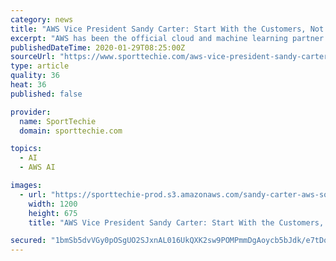 ```yaml
---
category: news
title: "AWS Vice President Sandy Carter: Start With the Customers, Not the Technology"
excerpt: "AWS has been the official cloud and machine learning partner of the NFL’s Next Gen Stats since 2017, helping the league boost the accuracy and speed of its data collection. In December 2019, Amazon and the NFL announced that they would use data and analytics alongside artificial intelligence and machine learning to build Digital Athlete ..."
publishedDateTime: 2020-01-29T08:25:00Z
sourceUrl: "https://www.sporttechie.com/aws-vice-president-sandy-carter-amazon-web-services-nflpa-pitch-day"
type: article
quality: 36
heat: 36
published: false

provider:
  name: SportTechie
  domain: sporttechie.com

topics:
  - AI
  - AWS AI

images:
  - url: "https://sporttechie-prod.s3.amazonaws.com/sandy-carter-aws-social.png"
    width: 1200
    height: 675
    title: "AWS Vice President Sandy Carter: Start With the Customers, Not the Technology"

secured: "1bmSb5dvVGy0pOSgUO2SJxnAL016UkQXK2sw9POMPmmDgAoycb5bJdk/e7tDoZUSQBnaQY8NYUqdMLSM7+sjkQKQyJ7Fbsu7YD73ceEXrQe4NmrOIHB52k28Xs8EpfJvu0qKApypx/3xnTmYBrbf9LHF/siw+UVp3zzhe1+OYHGktnI83xtsVGMIG4t1TxBbXCd5SdIhBCgIM+wBtvjlwDa/BrLkKVJDRdmBUP8IRPHc7fpphD5uQAwTR7b1BekJosZ/74F6X7QoKWgTcRG3cDadKEUHFfMDFnUaN+0hWi1WfY8X++9yQ8upWWe5ePKs3dxUnGqTHsMYZedavGE8OBiUhK57n/VNwqLWt44ul5TAdbW1I69T1s2U73DAagsbNxPaU9eNBQ74etmp4UF3hoYdHKsgRgyKEn2yJAQEfFj8F1FvCeGgpaD2W/x2V9WrVSiScGCkfLkccVMIPDNAeBBUBNaLSF7ZW1iauJAEYFY=;hC2aMaed7DEctPMm+Tr5Mw=="
---
```


